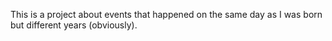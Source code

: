 This is a project about events that happened on the same day as I was born but different years (obviously).
